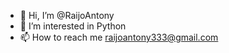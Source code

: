 - 👋 Hi, I’m @RaijoAntony
- 👀 I’m interested in Python
- 📫 How to reach me raijoantony333@gmail.com

<!---
RaijoAntony/RaijoAntony is a ✨ special ✨ repository because its `README.md` (this file) appears on your GitHub profile.
You can click the Preview link to take a look at your changes.
--->
